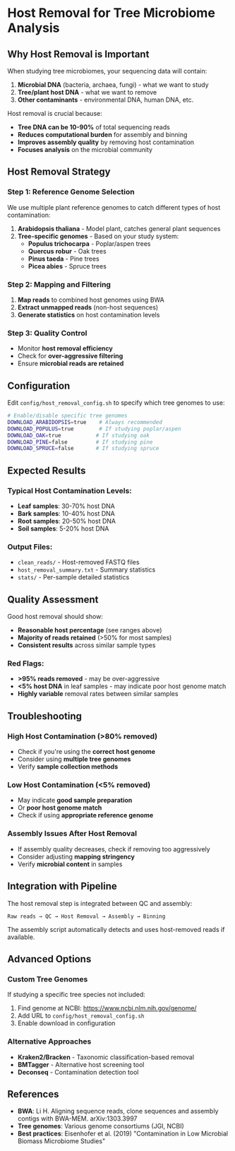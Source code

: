 # Host Removal for Tree Microbiome Analysis

## Why Host Removal is Important

When studying tree microbiomes, your sequencing data will contain:
1. **Microbial DNA** (bacteria, archaea, fungi) - what we want to study
2. **Tree/plant host DNA** - what we want to remove
3. **Other contaminants** - environmental DNA, human DNA, etc.

Host removal is crucial because:
- **Tree DNA can be 10-90%** of total sequencing reads
- **Reduces computational burden** for assembly and binning
- **Improves assembly quality** by removing host contamination
- **Focuses analysis** on the microbial community

## Host Removal Strategy

### Step 1: Reference Genome Selection
We use multiple plant reference genomes to catch different types of host contamination:

1. **Arabidopsis thaliana** - Model plant, catches general plant sequences
2. **Tree-specific genomes** - Based on your study system:
   - **Populus trichocarpa** - Poplar/aspen trees
   - **Quercus robur** - Oak trees  
   - **Pinus taeda** - Pine trees
   - **Picea abies** - Spruce trees

### Step 2: Mapping and Filtering
1. **Map reads** to combined host genomes using BWA
2. **Extract unmapped reads** (non-host sequences)
3. **Generate statistics** on host contamination levels

### Step 3: Quality Control
- Monitor **host removal efficiency**
- Check for **over-aggressive filtering**
- Ensure **microbial reads are retained**

## Configuration

Edit `config/host_removal_config.sh` to specify which tree genomes to use:

```bash
# Enable/disable specific tree genomes
DOWNLOAD_ARABIDOPSIS=true    # Always recommended
DOWNLOAD_POPULUS=true        # If studying poplar/aspen
DOWNLOAD_OAK=true           # If studying oak
DOWNLOAD_PINE=false         # If studying pine
DOWNLOAD_SPRUCE=false       # If studying spruce
```

## Expected Results

### Typical Host Contamination Levels:
- **Leaf samples**: 30-70% host DNA
- **Bark samples**: 10-40% host DNA  
- **Root samples**: 20-50% host DNA
- **Soil samples**: 5-20% host DNA

### Output Files:
- `clean_reads/` - Host-removed FASTQ files
- `host_removal_summary.txt` - Summary statistics
- `stats/` - Per-sample detailed statistics

## Quality Assessment

Good host removal should show:
- **Reasonable host percentage** (see ranges above)
- **Majority of reads retained** (>50% for most samples)
- **Consistent results** across similar sample types

### Red Flags:
- **>95% reads removed** - may be over-aggressive
- **<5% host DNA** in leaf samples - may indicate poor host genome match
- **Highly variable** removal rates between similar samples

## Troubleshooting

### High Host Contamination (>80% removed)
- Check if you're using the **correct host genome**
- Consider using **multiple tree genomes**
- Verify **sample collection methods**

### Low Host Contamination (<5% removed)  
- May indicate **good sample preparation**
- Or **poor host genome match**
- Check if using **appropriate reference genome**

### Assembly Issues After Host Removal
- If assembly quality decreases, check if removing too aggressively
- Consider adjusting **mapping stringency**
- Verify **microbial content** in samples

## Integration with Pipeline

The host removal step is integrated between QC and assembly:

```
Raw reads → QC → Host Removal → Assembly → Binning
```

The assembly script automatically detects and uses host-removed reads if available.

## Advanced Options

### Custom Tree Genomes
If studying a specific tree species not included:

1. Find genome at NCBI: https://www.ncbi.nlm.nih.gov/genome/
2. Add URL to `config/host_removal_config.sh`
3. Enable download in configuration

### Alternative Approaches
- **Kraken2/Bracken** - Taxonomic classification-based removal
- **BMTagger** - Alternative host screening tool
- **Deconseq** - Contamination detection tool

## References

- **BWA**: Li H. Aligning sequence reads, clone sequences and assembly contigs with BWA-MEM. arXiv:1303.3997
- **Tree genomes**: Various genome consortiums (JGI, NCBI)
- **Best practices**: Eisenhofer et al. (2019) "Contamination in Low Microbial Biomass Microbiome Studies"
